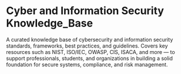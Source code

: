 # Cyber and Information Security Knowledge_Base
A curated knowledge base of cybersecurity and information security standards, frameworks, best practices, and guidelines. Covers key resources such as NIST, ISO/IEC, OWASP, CIS, ISACA, and more — to support professionals, students, and organizations in building a solid foundation for secure systems, compliance, and risk management.
